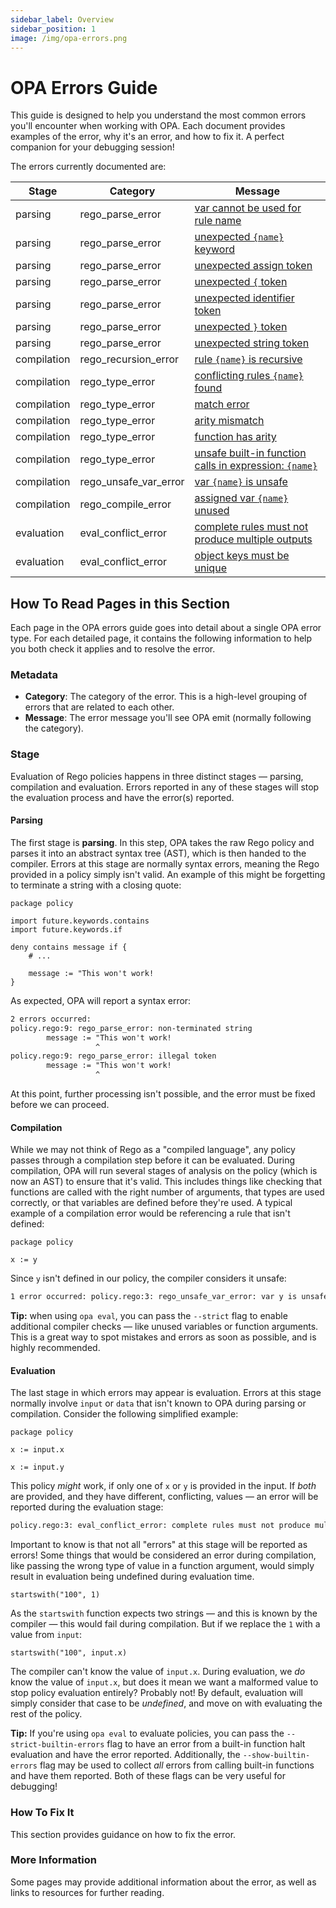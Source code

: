 ```yaml
---
sidebar_label: Overview
sidebar_position: 1
image: /img/opa-errors.png
---
```


# OPA Errors Guide

This guide is designed to help you understand the most common errors you'll encounter when working with OPA. Each
document provides examples of the error, why it's an error, and how to fix it. A perfect companion for your debugging
session!

The errors currently documented are:

| Stage       | Category              | Message                                                                                                                              |
| ----------- | --------------------- | ------------------------------------------------------------------------------------------------------------------------------------ |
| parsing     | rego_parse_error      | [var cannot be used for rule name](./errors/rego-parse-error/var-cannot-be-used-for-rule-name)                                       |
| parsing     | rego_parse_error      | [unexpected `{name}` keyword](./errors/rego-parse-error/unexpected-name-keyword)                                                     |
| parsing     | rego_parse_error      | [unexpected assign token](./errors/rego-parse-error/unexpected-assign-token)                                                         |
| parsing     | rego_parse_error      | [unexpected `{` token](./errors/rego-parse-error/unexpected-left-curly-token)                                                        |
| parsing     | rego_parse_error      | [unexpected identifier token](./errors/rego-parse-error/unexpected-identifier-token)                                                 |
| parsing     | rego_parse_error      | [unexpected `}` token](./errors/rego-parse-error/unexpected-right-curly-token)                                                       |
| parsing     | rego_parse_error      | [unexpected string token](./errors/rego-parse-error/unexpected-string-token)                                                         |
| compilation | rego_recursion_error  | [rule `{name}` is recursive](./errors/rego-recursion-error/rule-name-is-recursive)                                                   |
| compilation | rego_type_error       | [conflicting rules `{name}` found](./errors/rego-type-error/conflicting-rules-name-found)                                            |
| compilation | rego_type_error       | [match error](./errors/rego-type-error/match-error)                                                                                  |
| compilation | rego_type_error       | [arity mismatch](./errors/rego-type-error/arity-mismatch)                                                                            |
| compilation | rego_type_error       | [function has arity](./errors/rego-type-error/function-has-arity-got-argument)                                                       |
| compilation | rego_type_error       | [unsafe built-in function calls in expression: `{name}`](./errors/rego-type-error/unsafe-built-in-function-calls-in-expression-name) |
| compilation | rego_unsafe_var_error | [var `{name}` is unsafe](./errors/rego-unsafe-var-error/var-name-is-unsafe)                                                          |
| compilation | rego_compile_error    | [assigned var `{name}` unused](./errors/rego-compile-error/assigned-var-name-unused)                                                 |
| evaluation  | eval_conflict_error   | [complete rules must not produce multiple outputs](./errors/eval-conflict-error/complete-rules-must-not-produce-multiple-outputs)    |
| evaluation  | eval_conflict_error   | [object keys must be unique](./errors/eval-conflict-error/object-keys-must-be-unique)                                                |

## How To Read Pages in this Section

Each page in the OPA errors guide goes into detail about a single OPA error
type. For each detailed page, it contains the following information to help you
both check it applies and to resolve the error.

### Metadata

- **Category**: The category of the error. This is a high-level grouping of errors that are related to each other.
- **Message**: The error message you'll see OPA emit (normally following the category).

### Stage

Evaluation of Rego policies happens in three distinct stages — parsing, compilation and evaluation. Errors reported in
any of these stages will stop the evaluation process and have the error(s) reported.

#### Parsing

The first stage is **parsing**. In this step, OPA takes the raw Rego policy and parses it into an abstract syntax tree
(AST), which is then handed to the compiler. Errors at this stage are normally syntax errors, meaning the Rego provided
in a policy simply isn't valid. An example of this might be forgetting to terminate a string with a closing quote:

```rego
package policy

import future.keywords.contains
import future.keywords.if

deny contains message if {
    # ...

    message := "This won't work!
}
```

As expected, OPA will report a syntax error:

```txt
2 errors occurred:
policy.rego:9: rego_parse_error: non-terminated string
	    message := "This won't work!
	               ^
policy.rego:9: rego_parse_error: illegal token
	    message := "This won't work!
	               ^
```

At this point, further processing isn't possible, and the error must be fixed before we can proceed.

#### Compilation

While we may not think of Rego as a "compiled language", any policy passes through a compilation step before it can be
evaluated. During compilation, OPA will run several stages of analysis on the policy (which is now an AST) to ensure
that it's valid. This includes things like checking that functions are called with the right number of arguments,
that types are used correctly, or that variables are defined before they're used. A typical example of a compilation
error would be referencing a rule that isn't defined:

```rego
package policy

x := y
```

Since `y` isn't defined in our policy, the compiler considers it unsafe:

```txt
1 error occurred: policy.rego:3: rego_unsafe_var_error: var y is unsafe
```

**Tip:** when using `opa eval`, you can pass the `--strict` flag to enable additional compiler checks — like unused
variables or function arguments. This is a great way to spot mistakes and errors as soon as possible, and is highly
recommended.

#### Evaluation

The last stage in which errors may appear is evaluation. Errors at this stage normally involve `input` or `data`
that isn't known to OPA during parsing or compilation. Consider the following simplified example:

```rego
package policy

x := input.x

x := input.y
```

This policy _might_ work, if only one of `x` or `y` is provided in the input. If _both_ are provided, and they have
different, conflicting, values — an error will be reported during the evaluation stage:

```sh
policy.rego:3: eval_conflict_error: complete rules must not produce multiple outputs
```

Important to know is that not all "errors" at this stage will be reported as errors! Some things that would be
considered an error during compilation, like passing the wrong type of value in a function argument, would simply
result in evaluation being undefined during evaluation time.

```rego
startswith("100", 1)
```

As the `startswith` function expects two strings — and this is known by the compiler — this would fail during
compilation. But if we replace the `1` with a value from `input`:

```rego
startswith("100", input.x)
```

The compiler can't know the value of `input.x`. During evaluation, we _do_ know the value of `input.x`,
but does it mean we want a malformed value to stop policy evaluation entirely? Probably not! By default, evaluation
will simply consider that case to be _undefined_, and move on with evaluating the rest of the policy.

**Tip:** If you're using `opa eval` to evaluate policies, you can pass the `--strict-builtin-errors` flag to have
an error from a built-in function halt evaluation and have the error reported. Additionally, the
`--show-builtin-errors` flag may be used to collect _all_ errors from calling built-in functions and have them
reported. Both of these flags can be very useful for debugging!

### How To Fix It

This section provides guidance on how to fix the error.

### More Information

Some pages may provide additional information about the error, as well as links to resources for further reading.
